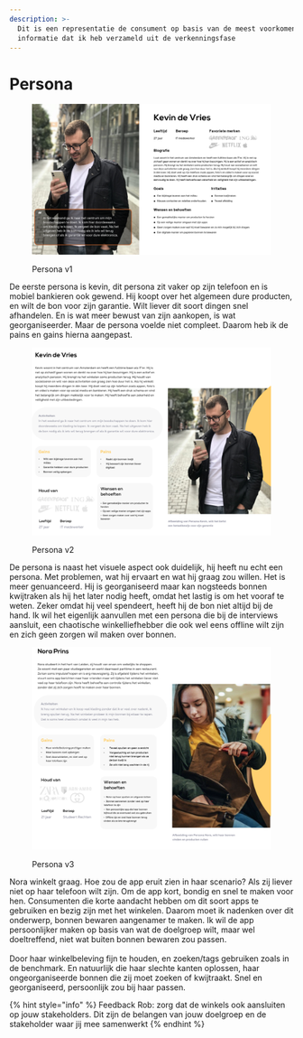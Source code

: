 ```yaml
---
description: >-
  Dit is een representatie de consument op basis van de meest voorkomende
  informatie dat ik heb verzameld uit de verkenningsfase
---
```


# Persona

<figure><img src="../../.gitbook/assets/4 (2).png" alt=""><figcaption><p>Persona v1</p></figcaption></figure>

De eerste persona is kevin, dit persona zit vaker op zijn telefoon en is mobiel bankieren ook gewend. Hij koopt over het algemeen dure producten, en wilt de bon voor zijn garantie. Wilt liever dit soort dingen snel afhandelen. En is wat meer bewust van zijn aankopen, is wat georganiseerder. Maar de persona voelde niet compleet. Daarom heb ik de pains en gains hierna aangepast.&#x20;

<figure><img src="../../.gitbook/assets/5 (1).png" alt=""><figcaption><p>Persona v2</p></figcaption></figure>

De persona is naast het visuele aspect ook duidelijk, hij heeft nu echt een persona. Met problemen, wat hij ervaart en wat hij graag zou willen. Het is meer genuanceerd. Hij is georganiseerd maar kan nogsteeds bonnen kwijtraken als hij het later nodig heeft, omdat het lastig is om het vooraf te weten. Zeker omdat hij veel spendeert, heeft hij de bon niet altijd bij de hand. Ik wil het eigenlijk aanvullen met een persona die bij de interviews aansluit, een chaotische winkelliefhebber die ook wel eens offline wilt zijn en zich geen zorgen wil maken over bonnen.&#x20;



<figure><img src="../../.gitbook/assets/6 (1).png" alt=""><figcaption><p>Persona v3</p></figcaption></figure>

Nora winkelt graag. Hoe zou de app eruit zien in haar scenario? Als zij liever niet op haar telefoon wilt zijn. Om de app kort, bondig en snel te maken voor hen. Consumenten die korte aandacht hebben om dit soort apps te gebruiken en bezig zijn met het winkelen. Daarom moet ik nadenken over dit onderwerp, bonnen bewaren aangenamer te maken. Ik wil de app persoonlijker maken op basis van wat de doelgroep wilt, maar wel doeltreffend, niet wat buiten bonnen bewaren zou passen. \
\
Door haar winkelbeleving fijn te houden, en zoeken/tags gebruiken zoals in de benchmark. En natuurlijk die haar slechte kanten oplossen, haar ongeorganiseerde bonnen die zij moet zoeken of kwijtraakt. Snel en georganiseerd, persoonlijk zou bij haar passen.&#x20;

{% hint style="info" %}
Feedback Rob: zorg dat de winkels ook aansluiten op jouw stakeholders. Dit zijn de belangen van jouw doelgroep en de stakeholder waar jij mee samenwerkt
{% endhint %}
